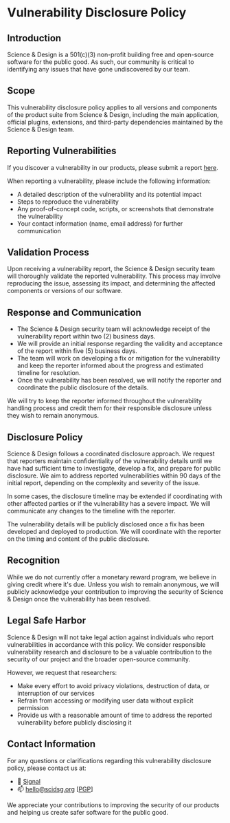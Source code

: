 # Vulnerability Disclosure Policy

## Introduction

Science & Design is a 501(c)(3) non-profit building free and open-source software for the public good. As such, our community is critical to identifying any issues that have gone undiscovered by our team.

## Scope

This vulnerability disclosure policy applies to all versions and components of the product suite from Science & Design, including the main application, official plugins, extensions, and third-party dependencies maintained by the Science & Design team.

## Reporting Vulnerabilities

If you discover a vulnerability in our products, please submit a report [here](https://tips.hushline.app/submit_message/security).

When reporting a vulnerability, please include the following information:

- A detailed description of the vulnerability and its potential impact
- Steps to reproduce the vulnerability
- Any proof-of-concept code, scripts, or screenshots that demonstrate the vulnerability
- Your contact information (name, email address) for further communication

## Validation Process

Upon receiving a vulnerability report, the Science & Design security team will thoroughly validate the reported vulnerability. This process may involve reproducing the issue, assessing its impact, and determining the affected components or versions of our software.

## Response and Communication

- The Science & Design security team will acknowledge receipt of the vulnerability report within two (2) business days.
- We will provide an initial response regarding the validity and acceptance of the report within five (5) business days.
- The team will work on developing a fix or mitigation for the vulnerability and keep the reporter informed about the progress and estimated timeline for resolution.
- Once the vulnerability has been resolved, we will notify the reporter and coordinate the public disclosure of the details.

We will try to keep the reporter informed throughout the vulnerability handling process and credit them for their responsible disclosure unless they wish to remain anonymous.

## Disclosure Policy

Science & Design follows a coordinated disclosure approach. We request that reporters maintain confidentiality of the vulnerability details until we have had sufficient time to investigate, develop a fix, and prepare for public disclosure. We aim to address reported vulnerabilities within 90 days of the initial report, depending on the complexity and severity of the issue.

In some cases, the disclosure timeline may be extended if coordinating with other affected parties or if the vulnerability has a severe impact. We will communicate any changes to the timeline with the reporter.

The vulnerability details will be publicly disclosed once a fix has been developed and deployed to production. We will coordinate with the reporter on the timing and content of the public disclosure.

## Recognition

While we do not currently offer a monetary reward program, we believe in giving credit where it's due. Unless you wish to remain anonymous, we will publicly acknowledge your contribution to improving the security of Science & Design once the vulnerability has been resolved.

## Legal Safe Harbor

Science & Design will not take legal action against individuals who report vulnerabilities in accordance with this policy. We consider responsible vulnerability research and disclosure to be a valuable contribution to the security of our project and the broader open-source community.

However, we request that researchers:

- Make every effort to avoid privacy violations, destruction of data, or interruption of our services
- Refrain from accessing or modifying user data without explicit permission
- Provide us with a reasonable amount of time to address the reported vulnerability before publicly disclosing it

## Contact Information
For any questions or clarifications regarding this vulnerability disclosure policy, please contact us at:
- 💬 [Signal](https://signal.me/#eu/MxYFNAnB4INHPGTN7RsSCHf5QtGa4ImEiSmRAoaLzdu3oy+esgVOVrDkg/IIjshQ)
- 📫 hello@scidsg.org [[PGP](https://keys.openpgp.org/search?q=hello@scidsg.org)]
  
We appreciate your contributions to improving the security of our products and helping us create safer software for the public good.
